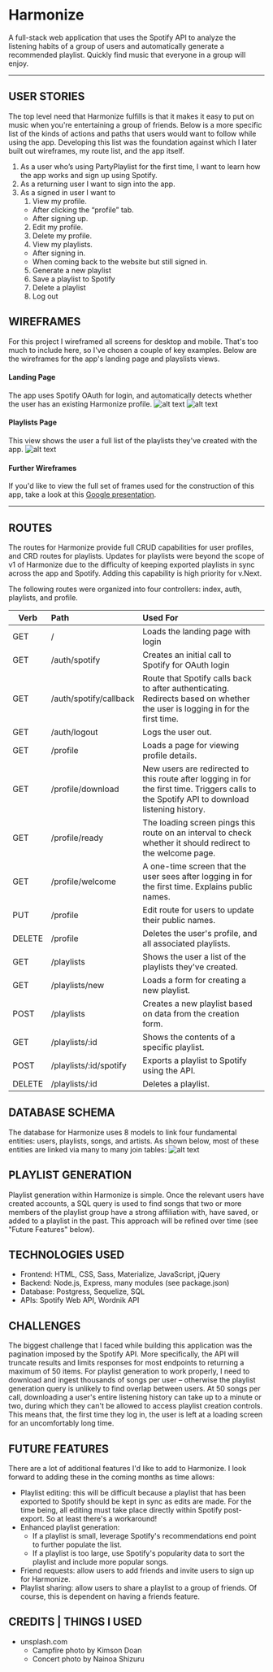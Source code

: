 # Harmonize
A full-stack web application that uses the Spotify API to analyze the listening habits of a group of users and automatically generate a recommended playlist. Quickly find music that everyone in a group will enjoy.

***

## USER STORIES
The top level need that Harmonize fulfills is that it makes it easy to put on music when you're entertaining a group of friends. Below is a more specific list of the kinds of actions and paths that users would want to follow while using the app. Developing this list was the foundation against which I later built out wireframes, my route list, and the app itself.
1. As a user who’s using PartyPlaylist for the first time, I want to learn how the app works and sign up using Spotify.
2. As a returning user I want to sign into the app.
3. As a signed in user I want to 
    1. View my profile.
      * After clicking the “profile” tab.
      * After signing up.
    2. Edit my profile.
    3. Delete my profile.
    4. View my playlists.
      * After signing in.
      * When coming back to the website but still signed in.
    5. Generate a new playlist
    6. Save a playlist to Spotify
    7. Delete a playlist
    8. Log out


## WIREFRAMES
For this project I wireframed all screens for desktop and mobile. That's too much to include here, so I've chosen a couple of key examples. Below are the wireframes for the app's landing page and playslists views.

#### Landing Page
The app uses Spotify OAuth for login, and automatically detects whether the user has an existing Harmonize profile.
![alt text](/readme-images/landing.png "Landing page wireframe")
![alt text](/readme-images/landing-mobile.png "Mobile landing page")

#### Playlists Page
This view shows the user a full list of the playlists they've created with the app.
![alt text](/readme-images/wireframe-favorites.png "Favorites Wireframe")

#### Further Wireframes
If you'd like to view the full set of frames used for the construction of this app, take a look at this [Google presentation](https://docs.google.com/presentation/d/18Dq2nJO0eImqZkxXiXRSWnaHD_h1VhhrIk2fwR2aTv8/).

***

## ROUTES
The routes for Harmonize provide full CRUD capabilities for user profiles, and CRD routes for playlists. Updates for playlists were beyond the scope of v1 of Harmonize due to the difficulty of keeping exported playlists in sync across the app and Spotify. Adding this capability is high priority for v.Next.

The following routes were organized into four controllers: index, auth, playlists, and profile.

| Verb   | Path                        | Used For |
| ------ |:--------------------------- | :------  |
| GET    | /                           | Loads the landing page with login
| GET    | /auth/spotify               | Creates an initial call to Spotify for OAuth login
| GET    | /auth/spotify/callback      | Route that Spotify calls back to after authenticating. Redirects based on whether the user is logging in for the first time.
| GET    | /auth/logout                | Logs the user out.
| GET    | /profile                    | Loads a page for viewing profile details.
| GET    | /profile/download           | New users are redirected to this route after logging in for the first time. Triggers calls to the Spotify API to download listening history.
| GET    | /profile/ready              | The loading screen pings this route on an interval to check whether it should redirect to the welcome page.
| GET    | /profile/welcome            | A one-time screen that the user sees after logging in for the first time. Explains public names.
| PUT    | /profile                    | Edit route for users to update their public names.
| DELETE | /profile                    | Deletes the user's profile, and all associated playlists.
| GET    | /playlists                  | Shows the user a list of the playlists they've created.
| GET    | /playlists/new              | Loads a form for creating a new playlist.
| POST   | /playlists                  | Creates a new playlist based on data from the creation form.
| GET    | /playlists/:id              | Shows the contents of a specific playlist.
| POST   | /playlists/:id/spotify      | Exports a playlist to Spotify using the API.
| DELETE | /playlists/:id              | Deletes a playlist.


## DATABASE SCHEMA
The database for Harmonize uses 8 models to link four fundamental entities: users, playlists, songs, and artists. As shown below, most of these entities are linked via many to many join tables:
![alt text](/readme-images/schema.png "Database schema")

## PLAYLIST GENERATION
Playlist generation within Harmonize is simple. Once the relevant users have created accounts, a SQL query is used to find songs that two or more members of the playlist group have a strong affiliation with, have saved, or added to a playlist in the past. This approach will be refined over time (see "Future Features" below).

## TECHNOLOGIES USED
* Frontend: HTML, CSS, Sass, Materialize, JavaScript, jQuery
* Backend: Node.js, Express, many modules (see package.json)
* Database: Postgress, Sequelize, SQL
* APIs: Spotify Web API, Wordnik API

## CHALLENGES
The biggest challenge that I faced while building this application was the pagination imposed by the Spotify API. More specifically, the API will truncate results and limits responses for most endpoints to returning a maximum of 50 items. For playlist generation to work properly, I need to download and ingest thousands of songs per user – otherwise the playlist generation query is unlikely to find overlap between users. At 50 songs per call, downloading a user's entire listening history can take up to a minute or two, during which they can't be allowed to access playlist creation controls. This means that, the first time they log in, the user is left at a loading screen for an uncomfortably long time.

## FUTURE FEATURES
There are a lot of additional features I'd like to add to Harmonize. I look forward to adding these in the coming months as time allows:
* Playlist editing: this will be difficult because a playlist that has been exported to Spotify should be kept in sync as edits are made. For the time being, all editing must take place directly within Spotify post-export. So at least there's a workaround!
* Enhanced playlist generation: 
  * If a playlist is small, leverage Spotify's recommendations end point to further populate the list.
  * If a playlist is too large, use Spotify's popularity data to sort the playlist and include more popular songs.
* Friend requests: allow users to add friends and invite users to sign up for Harmonize. 
* Playlist sharing: allow users to share a playlist to a group of friends. Of course, this is dependent on having a friends feature.

## CREDITS | THINGS I USED
* unsplash.com 
  * Campfire photo by Kimson Doan
  * Concert photo by Nainoa Shizuru
